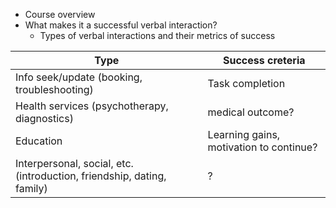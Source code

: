 - Course overview
- What makes it a successful verbal interaction?
  * Types of verbal interactions and their metrics of success


| Type                  | Success creteria       |
| --------------------- | -------------------    |
| Info seek/update (booking, troubleshooting)      | Task completion        |
| Health services (psychotherapy, diagnostics)   |  medical outcome? |
| Education | Learning gains, motivation to continue? |
| Interpersonal, social, etc. (introduction, friendship, dating, family) |  ?  |
